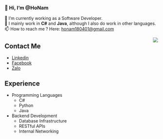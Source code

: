 ### 👋 Hi, I’m @HoNam
🌱 I’m currently working as a Software Developer.\
👯 I mainly work in **C#** and **Java**, although I also do work in other languages.\
📫 How to reach me ? Here: honam180401@gmail.com

<img align="right" src="https://github-readme-stats.vercel.app/api?username=Nemsushi&theme=darcula&show_icons=true&count_private=true">

## Contact Me
- [Linkedin](https://www.linkedin.com/in/h%E1%BB%93-ho%C3%A0ng-nam-ba094b218/)
- [Facebook](https://www.facebook.com/neimsu/)
- [Zalo](https://zalo.me/0393744165)

## Experience
- Programming Languages
  - C#
  - Python
  - Java
- Backend Development
  - Database Infrastructure
  - RESTful APIs
  - Internal Networking
